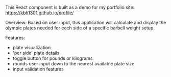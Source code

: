 This React component is built as a demo for my portfolio site: https://kbh1301.github.io/profile/

Overview:
Based on user input, this application will calculate and display the olympic plates needed
for each side of a specific barbell weight setup.

Features:
- plate visualization
- 'per side' plate details
- toggle button for pounds or kilograms
- rounds user input down to the nearest available plate size
- input validation features
